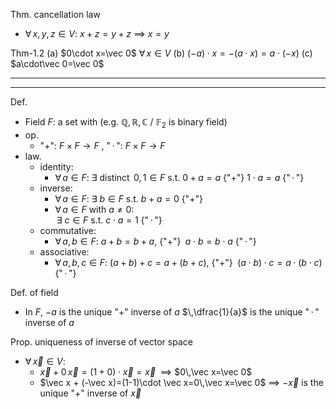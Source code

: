 
Thm. cancellation law
- $\forall\,x,\,y,\,z\in V$:  $x+z=y+z$ $\implies$ $x=y$

Thm-1.2
(a) $0\cdot x=\vec 0$  $\forall\,x\in V$
(b) $(-a)\cdot x=-(a\cdot x)=a\cdot(-x)$
(c) $a\cdot\vec 0=\vec 0$

---
---

Def.
- Field $F$: a set with  (e.g. $\mathbb{Q},\,\mathbb{R},\,\mathbb{C}$ / $\mathbb{F}_2$ is binary field)
- op.
	- "$+$": $F\times F\to F$ , "$\,\cdot\,$": $F\times F\to F$
- law.
	- identity:
		- $\forall\,a\in F$:  $\exists$ distinct $\,0,\,1\in F$
	                    s.t. $0+a=a$    {"$+$"}
				             $1\cdot a=a$     {"$\,\cdot\,$"}
	- inverse:
		- $\forall\,a\in F$:  $\exists$ $b\in F$  s.t. $b+a=0$   {"$+$"}
		- $\forall\,a\in F$  with  $a\neq0$:  
		           $\,\exists$ $c\in F$  s.t. $c\cdot a=1$    {"$\,\cdot\,$"}
	- commutative:
		- $\forall\,a,\,b\in F$:  $a+b=b+a$,   {"$+$"}
		             $\;a\cdot b = b\cdot a$      {"$\,\cdot\,$"}            
	- associative:
		- $\forall\,a,\,b,\,c\in F$:  $(a+b)+c=a+(b+c)$,   {"$+$"}
	                   $\;(a\cdot b)\cdot c = a\cdot (b\cdot c)$        {"$\,\cdot\,$"}    

Def. of field
- In $F$, $-a$ is the unique "$+$" inverse of $a$
        $\,\dfrac{1}{a}$  is the unique "$\,\cdot\,$" inverse of $a$

Prop. uniqueness of inverse of vector space
- $\forall\, \vec x\in V$:
	- $\vec x + 0\,\vec x= (1+0)\cdot\vec x = \vec x$        $\;\implies$ $0\,\vec x=\vec 0$
	- $\vec x + (-\vec x)=(1-1)\cdot \vec x=0\,\vec x=\vec 0$
	  $\implies$ $-\vec x$ is the unique "$+$" inverse of $\vec x$